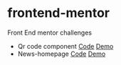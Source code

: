 # frontend-mentor
Front End mentor challenges

* Qr code component [Code](https://github.com/borgesmj/frontend-mentor/tree/main/qr-component) [Demo](./qr-component/index.html)
* News-homepage [Code](https://github.com/borgesmj/frontend-mentor/tree/main/News-homepage) [Demo](https://borgesmj.github.io/frontend-mentor/News-homepage/)
